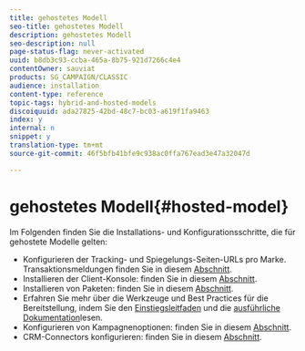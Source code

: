 ```yaml
---
title: gehostetes Modell
seo-title: gehostetes Modell
description: gehostetes Modell
seo-description: null
page-status-flag: never-activated
uuid: b8db3c93-ccba-465a-8b75-921d7266c4e4
contentOwner: sauviat
products: SG_CAMPAIGN/CLASSIC
audience: installation
content-type: reference
topic-tags: hybrid-and-hosted-models
discoiquuid: ada27825-42bd-48c7-bc03-a619f1fa9463
index: y
internal: n
snippet: y
translation-type: tm+mt
source-git-commit: 46f5bfb41bfe9c938ac0ffa767ead3e47a32047d

---
```



# gehostetes Modell{#hosted-model}

Im Folgenden finden Sie die Installations- und Konfigurationsschritte, die für gehostete Modelle gelten:

* Konfigurieren der Tracking- und Spiegelungs-Seiten-URLs pro Marke. Transaktionsmeldungen finden Sie in diesem [Abschnitt](../../message-center/using/configuring-multibranding.md).
* Installieren der Client-Konsole: finden Sie in diesem [Abschnitt](../../installation/using/installing-the-client-console.md).
* Installieren von Paketen: finden Sie in diesem [Abschnitt](../../installation/using/installing-campaign-standard-packages.md).
* Erfahren Sie mehr über die Werkzeuge und Best Practices für die Bereitstellung, indem Sie den [Einstiegsleitfaden](https://docs.campaign.adobe.com/doc/AC/getting_started/EN/deliverability.html) und die [ausführliche Dokumentation](../../delivery/using/about-deliverability.md)lesen.
* Konfigurieren von Kampagnenoptionen: finden Sie in diesem [Abschnitt](../../installation/using/configuring-campaign-options.md).
* CRM-Connectors konfigurieren: finden Sie in diesem [Abschnitt](../../platform/using/crm-connectors.md).

